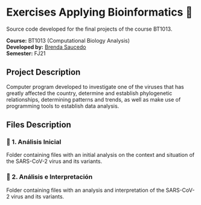 # Exercises Applying Bioinformatics 🧬

Source code developed for the final projects of the course BT1013.

**Course:** BT1013 (Computational Biology Analysis) <br>
**Developed by:** [Brenda Saucedo](https://github.com/Bren12) <br>
**Semester:** FJ21

## Project Description

Computer program developed to investigate one of the viruses that has greatly affected the country, 
determine and establish phylogenetic relationships, determining patterns and trends, as well as make 
use of programming tools to establish data analysis.

## Files Description

### 📁 1. Análisis Inicial

Folder containing files with an initial analysis on the context and situation of the SARS-CoV-2 
virus and its variants.

### 📁 2. Análisis e Interpretación

Folder containing files with an analysis and interpretation of the SARS-CoV-2 virus and its variants.
